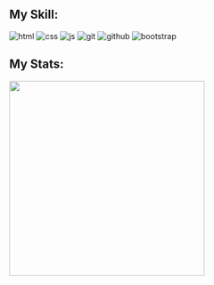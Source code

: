 <div>
  <h2>My Skill:</h2>
  
  ![html](https://img.shields.io/badge/HTML-grey?style=for-the-badge&logo=html5)
  ![css](https://img.shields.io/badge/Css-grey?style=for-the-badge&logo=css3)
  ![js](https://img.shields.io/badge/JS-grey?style=for-the-badge&logo=javascript)
  ![git](https://img.shields.io/badge/Git-grey?style=for-the-badge&logo=git)
  ![github](https://img.shields.io/badge/Github-grey?style=for-the-badge&logo=github)
  ![bootstrap](https://img.shields.io/badge/Bootstrap-563D7C?style=for-the-badge&logo=bootstrap&logoColor=white)
</div>

<div>
  <h2>My Stats:</h2>
  <img src="https://github-readme-stats.vercel.app/api?username=Yasharmohamadi&show_icons=true&theme=dark" width="350px" />
</div>

